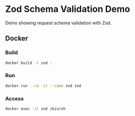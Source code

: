 # Zod Schema Validation Demo

Demo showing request schema validation with Zod.

## Docker

### Build

```bash
docker build -t zod .
```

### Run

```bash
docker run --rm -it --name zod zod
```

### Access

```bash
docker exec -it zod /bin/sh
```
